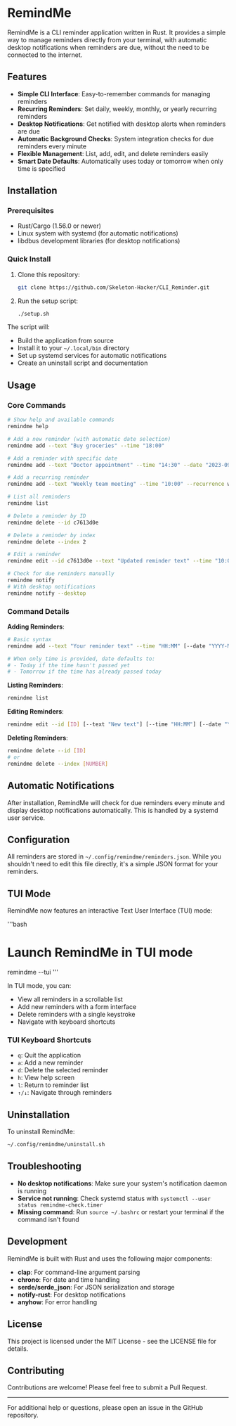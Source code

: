 # RemindMe 

RemindMe is a CLI reminder application written in Rust. It provides a simple way to manage reminders directly from your terminal, with automatic desktop notifications when reminders are due, without the need to be connected to the internet.

## Features

- **Simple CLI Interface**: Easy-to-remember commands for managing reminders
- **Recurring Reminders**: Set daily, weekly, monthly, or yearly recurring reminders
- **Desktop Notifications**: Get notified with desktop alerts when reminders are due
- **Automatic Background Checks**: System integration checks for due reminders every minute
- **Flexible Management**: List, add, edit, and delete reminders easily
- **Smart Date Defaults**: Automatically uses today or tomorrow when only time is specified

## Installation

### Prerequisites

- Rust/Cargo (1.56.0 or newer)
- Linux system with systemd (for automatic notifications)
- libdbus development libraries (for desktop notifications)

### Quick Install

1. Clone this repository:
   ```bash
   git clone https://github.com/Skeleton-Hacker/CLI_Reminder.git
   ```

2. Run the setup script:
   ```bash
   ./setup.sh
   ```

The script will:
- Build the application from source
- Install it to your `~/.local/bin` directory
- Set up systemd services for automatic notifications
- Create an uninstall script and documentation

## Usage

### Core Commands

```bash
# Show help and available commands
remindme help

# Add a new reminder (with automatic date selection)
remindme add --text "Buy groceries" --time "18:00"

# Add a reminder with specific date
remindme add --text "Doctor appointment" --time "14:30" --date "2023-09-18"

# Add a recurring reminder
remindme add --text "Weekly team meeting" --time "10:00" --recurrence weekly

# List all reminders
remindme list

# Delete a reminder by ID
remindme delete --id c7613d0e

# Delete a reminder by index
remindme delete --index 2

# Edit a reminder
remindme edit --id c7613d0e --text "Updated reminder text" --time "10:00"

# Check for due reminders manually
remindme notify
# With desktop notifications
remindme notify --desktop
```

### Command Details

**Adding Reminders**:
```bash
# Basic syntax
remindme add --text "Your reminder text" --time "HH:MM" [--date "YYYY-MM-DD"] [--recurrence daily|weekly|monthly|yearly]

# When only time is provided, date defaults to:
# - Today if the time hasn't passed yet
# - Tomorrow if the time has already passed today
```

**Listing Reminders**:
```bash
remindme list
```

**Editing Reminders**:
```bash
remindme edit --id [ID] [--text "New text"] [--time "HH:MM"] [--date "YYYY-MM-DD"] [--recurrence none|daily|weekly|monthly|yearly]
```

**Deleting Reminders**:
```bash
remindme delete --id [ID]
# or
remindme delete --index [NUMBER]
```

## Automatic Notifications

After installation, RemindMe will check for due reminders every minute and display desktop notifications automatically. This is handled by a systemd user service.

## Configuration

All reminders are stored in `~/.config/remindme/reminders.json`. While you shouldn't need to edit this file directly, it's a simple JSON format for your reminders.

## TUI Mode

RemindMe now features an interactive Text User Interface (TUI) mode:

'''bash
# Launch RemindMe in TUI mode
remindme --tui
'''

In TUI mode, you can:
- View all reminders in a scrollable list
- Add new reminders with a form interface
- Delete reminders with a single keystroke
- Navigate with keyboard shortcuts

### TUI Keyboard Shortcuts

- `q`: Quit the application
- `a`: Add a new reminder
- `d`: Delete the selected reminder
- `h`: View help screen
- `l`: Return to reminder list
- `↑/↓`: Navigate through reminders

## Uninstallation

To uninstall RemindMe:

```bash
~/.config/remindme/uninstall.sh
```

## Troubleshooting

- **No desktop notifications**: Make sure your system's notification daemon is running
- **Service not running**: Check systemd status with `systemctl --user status remindme-check.timer`
- **Missing command**: Run `source ~/.bashrc` or restart your terminal if the command isn't found

## Development

RemindMe is built with Rust and uses the following major components:

- **clap**: For command-line argument parsing
- **chrono**: For date and time handling
- **serde/serde_json**: For JSON serialization and storage
- **notify-rust**: For desktop notifications
- **anyhow**: For error handling

## License

This project is licensed under the MIT License - see the LICENSE file for details.

## Contributing

Contributions are welcome! Please feel free to submit a Pull Request.

---
For additional help or questions, please open an issue in the GitHub repository.